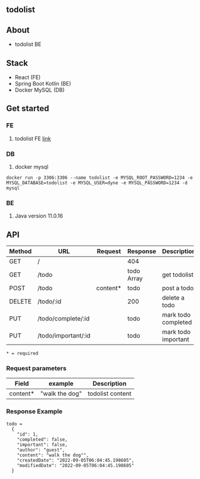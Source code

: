 ## todolist

## About

- todolist BE

## Stack

- React (FE)
- Spring Boot Kotlin (BE)
- Docker MySQL (DB)

## Get started

### FE

1. todolist FE [link](https://github.com/DynePark9111/todolist_react)

### DB

1. docker mysql

```
docker run -p 3306:3306 --name todolist -e MYSQL_ROOT_PASSWORD=1234 -e MYSQL_DATABASE=todolist -e MYSQL_USER=dyne -e MYSQL_PASSWORD=1234 -d mysql
```

### BE

1. Java version 11.0.16

## API

| Method | URL                 | Request   | Response   | Description         |
| ------ | ------------------- | --------- | ---------- | ------------------- |
| GET    | /                   |           | 404        |                     |
| GET    | /todo               |           | todo Array | get todolist        |
| POST   | /todo               | content\* | todo       | post a todo         |
| DELETE | /todo/:id           |           | 200        | delete a todo       |
| PUT    | /todo/complete/:id  |           | todo       | mark todo completed |
| PUT    | /todo/important/:id |           | todo       | mark todo important |

`* = required`

### Request parameters

| Field     | example        | Description      |
| --------- | -------------- | ---------------- |
| content\* | "walk the dog" | todolist content |

### Response Example

```
todo =
  {
    "id": 1,
    "completed": false,
    "important": false,
    "author": "guest",
    "content": "walk the dog"",
    "createdDate": "2022-09-05T06:04:45.198605",
    "modifiedDate": "2022-09-05T06:04:45.198605"
  }
```
